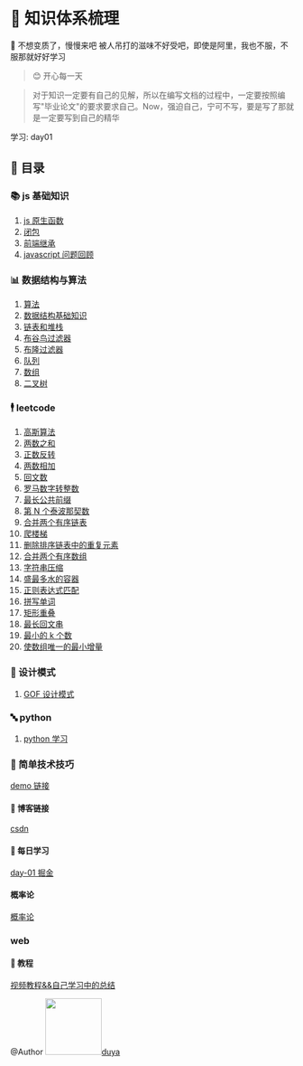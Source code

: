 <!--
 * @Author: DuYa
 * @LastEditors: DuYa
 -->

# 🍅 知识体系梳理

🍅 不想变质了，慢慢来吧 被人吊打的滋味不好受吧，即使是阿里，我也不服，不服那就好好学习  

> 😊 开心每一天

> 对于知识一定要有自己的见解，所以在编写文档的过程中，一定要按照编写"毕业论文"的要求要求自己。Now，强迫自己，宁可不写，要是写了那就是一定要写到自己的精华

学习: day01

## 📃 目录

### 📚 js 基础知识

1.  [js 原生函数](./前端/js原生函数.md)
2.  [闭包](./前端/closure.md)
3.  [前端继承](./前端/前端继承.md)
4.  [javascript 问题回顾](./javascript学习/基础知识/README.md)

### 📊 数据结构与算法

1. [算法](./数据结构/算法.md)
2. [数据结构基础知识](./数据结构/数据结构概念.md)
3. [链表和堆栈](./数据结构/链表和堆栈.md)
4. [布谷鸟过滤器](./数据结构/布谷鸟过滤器.md)
5. [布隆过滤器](./数据结构/布隆过滤器.md)
6. [队列](./数据结构/队列.md)
7. [数组](./数据结构/数组.md)
8. [二叉树](./数据结构/二叉树.md)

### 🕴 leetcode

1.  [高斯算法](./Leetcode/高斯算法.md)
2.  [两数之和](./Leetcode/两数之和.md)
3.  [正数反转](./Leetcode/整数反转.md)
4.  [两数相加](./Leetcode/两数相加.md)
5.  [回文数](./Leetcode/回文数.md)
6.  [罗马数字转整数](./Leetcode/罗马数字转整数.md)
7.  [最长公共前缀](./Leetcode/最长公共前缀.md)
8.  [第 N 个泰波那契数](./Leetcode/第N个泰波那契数.md)
9.  [合并两个有序链表](./Leetcode/合并两个有序链表.md)
10. [爬楼梯](./Leetcode/爬楼梯.md)
11. [删除排序链表中的重复元素](./Leetcode/删除排序链表中的重复元素.md)
12. [合并两个有序数组](./Leetcode/合并两个有序数组.md)
13. [字符串压缩](./Leetcode/字符串压缩.md)
14. [盛最多水的容器](./Leetcode/盛最多水的容器.md)
15. [正则表达式匹配](./Leetcode/正则表达式匹配.md)
16. [拼写单词](./Leetcode/拼写单词.md)
17. [矩形重叠](./Leetcode/矩形重叠.md)
18. [最长回文串](./Leetcode/最长回文串.md)
19. [最小的 k 个数](./Leetcode/最小的k个数.md)
20. [使数组唯一的最小增量](./Leetcode/使数组唯一的最小增量.md)

### 🎨 设计模式

1.  [GOF 设计模式](./设计模式/GOF设计模式.md)

### 🔤 python

1. [python 学习](./python/README.md)

### 🍳 简单技术技巧

[demo 链接](./javascript学习/小技巧/README.md)

#### 🔗 博客链接

[csdn](https://blog.csdn.net/qq_35023116)

#### 🙈 每日学习

[day-01 掘金](./每日学习技术/day-01.md)

#### 概率论
[概率论](./概率论/正态分布.md)

### web


#### 💽 教程

[视频教程&&自己学习中的总结](./教程/README.md)

@Author <img src="https://avatars0.githubusercontent.com/u/34503154?s=460&v=4" width="100" height="100"/>[duya](https://github.com/J-DuYa)
